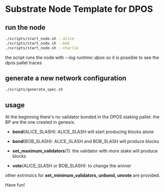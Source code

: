 # Substrate Node Template for DPOS

## run the node

```bash
./scripts/start_node.sh --alice
./scripts/start_node.sh --bob
./scripts/start_node.sh --charlie
```

the script runs the node with _--log runtime::dpos_ so it is possible to see the dpos pallet traces

## generate a new network configuration 
```bash
./scripts/generate_spec.sh
```

 ## usage
 At the beginning there's no validator bonded in the DPOS staking pallet: the BP are the one created in genesis.
 
 * **bond**(ALICE_SLASH): ALICE_SLASH will start producing blocks alone

* **bond**(BOB_SLASH): ALICE_SLASH and BOB_SLASH will produce blocks

* **set_maximum_validators**(1): the validator with more stake will produce blocks

* **vote**(ALICE_SLASH or BOB_SLASH): to change the winner

other extrinsics for **set_minimum_validators, unbond, unvote** are provided.

Have fun!

